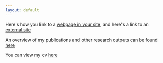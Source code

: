 ```yaml
---
layout: default
---
```


Here's how you link to a [webpage in your site](/teaching/), and
here's a link to an [external site](https://www.google.com)

An overview of my publications and other research outputs can be found [here](/research/)

You can view my cv [here](https://github.com/samleenz/CV/blob/master/SamLee_CV.pdf)